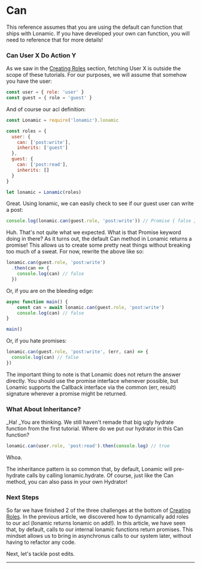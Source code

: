 # Can

This reference assumes that you are using the default can function that ships with Lonamic. If you have developed your own can function, you will need to reference that for more details!

### Can User X Do Action Y

As we saw in the [Creating Roles](/usage/creating-roles.md) section, fetching User X is outside the scope of these tutorials. For our purposes, we will assume that somehow you have the user:

```js
const user = { role: 'user' }
const guest = { role = 'guest' }
```

And of course our acl definition:

```js
const Lonamic = require('lonamic').lonamic

const roles = {
  user: {
    can: ['post:write'],
    inherits: ['guest']
  },
  guest: {
    can: ['post:read'],
    inherits: []
  }
}

let lonamic = Lonamic(roles)
```

Great. Using lonamic, we can easily check to see if our guest user can write a post:

```js
console.log(lonamic.can(guest.role, 'post:write')) // Promise { false }
```

Huh. That's not quite what we expected. What is that Promise keyword doing in there? As it turns out, the default Can method in Lonamic returns a promise! This allows us to create some pretty neat things without breaking too much of a sweat. For now, rewrite the above like so:

```js
lonamic.can(guest.role, 'post:write')
  .then(can => {
    console.log(can) // false
  })
```

Or, if you are on the bleeding edge:

```js
async function main() {
    const can = await lonamic.can(guest.role, 'post:write')
    console.log(can) // false
}

main()
```

Or, if you hate promises:

```js
lonamic.can(guest.role, 'post:write', (err, can) => {
  console.log(can) // false
})
```

The important thing to note is that Lonamic does not return the answer directly. You should use the promise interface whenever possible, but Lonamic supports the Callback interface via the common \(err, result\) signature wherever a promise might be returned.

### What About Inheritance?

\_Ha! \_You are thinking. We still haven't remade that big ugly hydrate function from the first tutorial. Where do we put our hydrator in this Can function?

```js
lonamic.can(user.role, 'post:read').then(console.log) // true
```

Whoa.

The inheritance pattern is so common that, by default, Lonamic will pre-hydrate calls by calling lonamic.hydrate. Of course, just like the Can method, you can also pass in your own Hydrator!

### Next Steps

So far we have finished 2 of the three challenges at the bottom of [Creating Roles](/usage/creating-roles.md). In the previous article, we discovered how to dynamically add roles to our acl \(lonamic returns lonamic on add!\). In this article, we have seen that, by default, calls to our internal lonamic functions return promises. This mindset allows us to bring in asynchronus calls to our system later, without having to refactor any code.



Next, let's tackle post edits.

---

|  |  |
| :--- | :--- |


